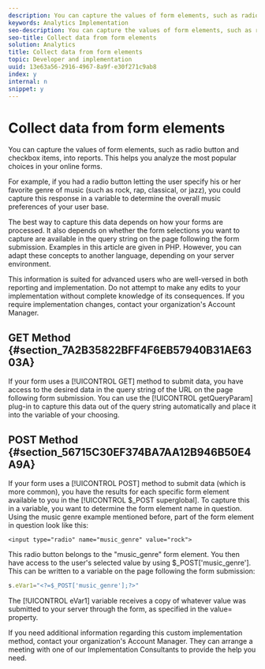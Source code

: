 ```yaml
---
description: You can capture the values of form elements, such as radio button and checkbox items, into reports. This helps you analyze the most popular choices in your online forms.
keywords: Analytics Implementation
seo-description: You can capture the values of form elements, such as radio button and checkbox items, into reports. This helps you analyze the most popular choices in your online forms.
seo-title: Collect data from form elements
solution: Analytics
title: Collect data from form elements
topic: Developer and implementation
uuid: 13e63a56-2916-4967-8a9f-e30f271c9ab8
index: y
internal: n
snippet: y
---
```


# Collect data from form elements

You can capture the values of form elements, such as radio button and checkbox items, into reports. This helps you analyze the most popular choices in your online forms.

 For example, if you had a radio button letting the user specify his or her favorite genre of music (such as rock, rap, classical, or jazz), you could capture this response in a variable to determine the overall music preferences of your user base.

The best way to capture this data depends on how your forms are processed. It also depends on whether the form selections you want to capture are available in the query string on the page following the form submission. Examples in this article are given in PHP. However, you can adapt these concepts to another language, depending on your server environment.

This information is suited for advanced users who are well-versed in both reporting and implementation. Do not attempt to make any edits to your implementation without complete knowledge of its consequences. If you require implementation changes, contact your organization's Account Manager.

## GET Method {#section_7A2B35822BFF4F6EB57940B31AE6303A}

If your form uses a [!UICONTROL GET] method to submit data, you have access to the desired data in the query string of the URL on the page following form submission. You can use the [!UICONTROL getQueryParam] plug-in to capture this data out of the query string automatically and place it into the variable of your choosing.

## POST Method {#section_56715C30EF374BA7AA12B946B50E4A9A}

If your form uses a [!UICONTROL POST] method to submit data (which is more common), you have the results for each specific form element available to you in the [!UICONTROL $_POST superglobal]. To capture this in a variable, you want to determine the form element name in question. Using the music genre example mentioned before, part of the form element in question look like this:

```
<input type="radio" name="music_genre" value="rock">
```

This radio button belongs to the "music_genre" form element. You then have access to the user's selected value by using $_POST['music_genre']. This can be written to a variable on the page following the form submission:

```js
s.eVar1="<?=$_POST['music_genre'];?>"
```

The [!UICONTROL eVar1] variable receives a copy of whatever value was submitted to your server through the form, as specified in the value= property.

If you need additional information regarding this custom implementation method, contact your organization's Account Manager. They can arrange a meeting with one of our Implementation Consultants to provide the help you need. 
